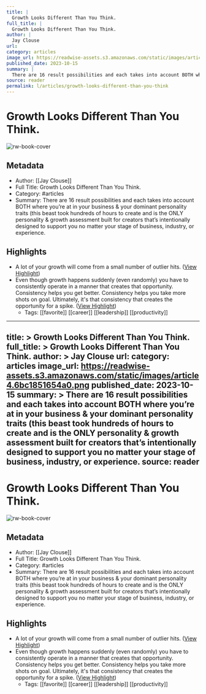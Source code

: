 ```yaml
---
title: |
  Growth Looks Different Than You Think.
full_title: |
  Growth Looks Different Than You Think.
author: |
  Jay Clouse
url: 
category: articles
image_url: https://readwise-assets.s3.amazonaws.com/static/images/article4.6bc1851654a0.png
published_date: 2023-10-15
summary: |
  There are 16 result possibilities and each takes into account BOTH where you’re at in your business & your dominant personality traits (this beast took hundreds of hours to create and is the ONLY personality & growth assessment built for creators that’s intentionally designed to support you no matter your stage of business, industry, or experience.
source: reader
permalink: l/articles/growth-looks-different-than-you-think
---
```

# Growth Looks Different Than You Think.

![rw-book-cover](https://readwise-assets.s3.amazonaws.com/static/images/article4.6bc1851654a0.png)

## Metadata
- Author: [[Jay Clouse]]
- Full Title: Growth Looks Different Than You Think.
- Category: #articles
- Summary: There are 16 result possibilities and each takes into account BOTH where you’re at in your business & your dominant personality traits (this beast took hundreds of hours to create and is the ONLY personality & growth assessment built for creators that’s intentionally designed to support you no matter your stage of business, industry, or experience.

## Highlights
- A lot of your growth will come from a small number of outlier hits. ([View Highlight](https://read.readwise.io/read/01hcvx1mcc12xm249j4589ftsf))
- Even though growth happens suddenly (even randomly) you have to consistently operate in a manner that creates that opportunity.
  Consistency helps you get better.
  Consistency helps you take more shots on goal.
  Ultimately, it's that consistency that creates the opportunity for a spike. ([View Highlight](https://read.readwise.io/read/01hcvx1t2dedwsn3qyhq3t7mqk))
    - Tags: [[favorite]] [[career]] [[leadership]] [[productivity]] 


---
title: >
  Growth Looks Different Than You Think.
full_title: >
  Growth Looks Different Than You Think.
author: >
  Jay Clouse
url: 
category: articles
image_url: https://readwise-assets.s3.amazonaws.com/static/images/article4.6bc1851654a0.png
published_date: 2023-10-15
summary: >
  There are 16 result possibilities and each takes into account BOTH where you’re at in your business & your dominant personality traits (this beast took hundreds of hours to create and is the ONLY personality & growth assessment built for creators that’s intentionally designed to support you no matter your stage of business, industry, or experience.
source: reader
---
# Growth Looks Different Than You Think.

![rw-book-cover](https://readwise-assets.s3.amazonaws.com/static/images/article4.6bc1851654a0.png)

## Metadata
- Author: [[Jay Clouse]]
- Full Title: Growth Looks Different Than You Think.
- Category: #articles
- Summary: There are 16 result possibilities and each takes into account BOTH where you’re at in your business & your dominant personality traits (this beast took hundreds of hours to create and is the ONLY personality & growth assessment built for creators that’s intentionally designed to support you no matter your stage of business, industry, or experience.

## Highlights
- A lot of your growth will come from a small number of outlier hits. ([View Highlight](https://read.readwise.io/read/01hcvx1mcc12xm249j4589ftsf))
- Even though growth happens suddenly (even randomly) you have to consistently operate in a manner that creates that opportunity.
  Consistency helps you get better.
  Consistency helps you take more shots on goal.
  Ultimately, it's that consistency that creates the opportunity for a spike. ([View Highlight](https://read.readwise.io/read/01hcvx1t2dedwsn3qyhq3t7mqk))
    - Tags: [[favorite]] [[career]] [[leadership]] [[productivity]] 


